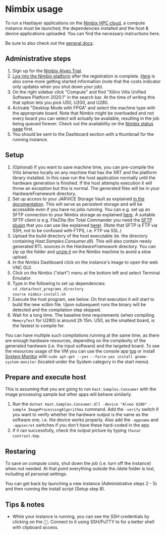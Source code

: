 # Nimbix usage



To run a Hastlayer applications on the [Nimbix HPC cloud](https://www.nimbix.net/), a compute instance must be launched, the dependencies installed and the host & device applications uploaded. You can find the necessary instructions here.

Be sure to also check out the [general docs](../Readme.md).


## Administrative steps

1. Sign up for the [Nimbix Alveo Trial](https://www.nimbix.net/alveotrial).
2. [Log into the Nimbix platform](https://platform.jarvice.com/) after the registration is complete. [Here](https://support.nimbix.net/hc/en-us/articles/360035258971-Getting-Started-With-Alveo-Trial) is also some more getting started information (note that the costs indicator only updates when you shut down your job).
3. On the right sidebar click "Compute" and find "Xilinx Vitis Unified Software Platform 2020.1" in the search bar. At the time of writing this that option lets you pick U50, U200, and U280.
4. Activate "Desktop Mode with FPGA" and select the machine type with the appropriate board. Note that Nimbix might be overloaded and not every board you can select will actually be available, resulting in the job being queued forever. Check out the availability on the [Nimbix status page](https://status.jarvice.com/) first.
5. You should be sent to the Dashboard section with a thumbnail for the running instance.


## Setup

1. (Optional) If you want to save machine time, you can pre-compile the Vitis binaries locally on any machine that has the XRT and the platform library installed. In this case run the host application normally until the hardware generation is finished. If the host attempts execution it will throw an exception but this is normal. The generated files will be in your HardwareFramework directory.   
2. Set up access to your JARVICE Storage Vault as explained [in the documentation](https://support.nimbix.net/hc/en-us/articles/208083526-How-do-I-transfer-files-to-and-from-JARVICE-). This will serve as persistent storage and will be accessible even if you have no jobs running. You can e.g. set up an SFTP connection to your Nimbix storage as explained [here](https://support.nimbix.net/hc/en-us/articles/115000157983-How-to-Upload-Data-to-JARVICE-using-SFTP). A suitable SFTP client is e.g. FileZilla (for Total Commander you need the [SFTP plugin](https://www.ghisler.com/plugins.htm) that you can use like explained [here](https://webhosting.platon.org/article.php?support::totalcommander)). (Note that SFTP is FTP via SSH, not to be confused with FTPS, i.e. FTP via SSL.)
3. Upload the build directory of the host executable (ie. the directory containing *Hast.Samples.Consumer.dll*). This will also contain newly generated RTL sources in the *HardwareFramework* directory. You can zip up the folder and [unzip it](https://linuxize.com/post/how-to-unzip-files-in-linux/)  on the Nimbix machine to avoid a slow upload.
4. In the Nimbix Dashboard click on the instance's image to open the web VNC GUI.
5. Click on the Nimbix ("start") menu at the bottom left and select Terminal Emulator.
6. Type in the following to set up dependencies:<br>
  `cd /data/host_programs_directory`<br>
  `source nimbix-install.sh`
7. Execute the host program, see below. On first execution it will start to build the new xclbin file. Upon subsequent runs the binary will be detected and the compilation step skipped. 
8. Wait for a long time. The baseline time requirements (when compiling `MemoryTest` for U280) is around 2h 15m. U50, as the smallest board, is the fastest to compile for.

You can have multiple such compilations running at the same time, as there are enough hardware resources, depending on the complexity of the generated hardware (i.e. the input software) and the targeted board. To see the resources usage of the VM you can use the console app [top](https://linux.die.net/man/1/top) or install [System Monitor](https://help.gnome.org/users/gnome-system-monitor/) with `sudo apt-get --yes --force-yes install gnome-system-monitor` (located under the System category in the start menu).


## Prepare and execute host

This is assuming that you are going to run `Hast.Samples.Consumer` with the image processing sample but other apps will behave similarly.

1. Run the `dotnet Hast.Samples.Consumer.dll -device "Alveo U280" -sample ImageProcessingAlgorithms` command. Add the `-verify` switch if you want to verify whether the hardware output is the same as the software one, i.e. the device works properly. Also add the `-appname` and `-appsecret` switches if you don't have these hard-coded in the app.
3. If it ran successfully, check the output picture by typing `thunar contrast.bmp`.


## Restaring

To save on compute costs, shut down the job (i.e. turn off the instance) when not needed. At that point everything outside the */data* folder is lost, including all personal settings.

You can get back by launching a new instance (Administrative steps 2 - 5) and then running the install script (Setup step 8).


## Tips & notes

- While your instance is running, you can see the SSH credentials by clicking on the ⓘ. Connect to it using SSH/PuTTY to for a better shell with clipboard access.

